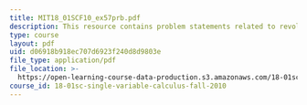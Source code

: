 ```yaml
---
title: MIT18_01SCF10_ex57prb.pdf
description: This resource contains problem statements related to revolution about x-axis.
type: course
layout: pdf
uid: d06918b918ec707d6923f240d8d9803e
file_type: application/pdf
file_location: >-
  https://open-learning-course-data-production.s3.amazonaws.com/18-01sc-single-variable-calculus-fall-2010/d06918b918ec707d6923f240d8d9803e_MIT18_01SCF10_ex57prb.pdf
course_id: 18-01sc-single-variable-calculus-fall-2010
---
```

